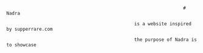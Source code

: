                                                                      # Nadra 

                                                   is a website inspired by supperrare.com
                                                   
                                                   the purpose of Nadra is to showcase 
